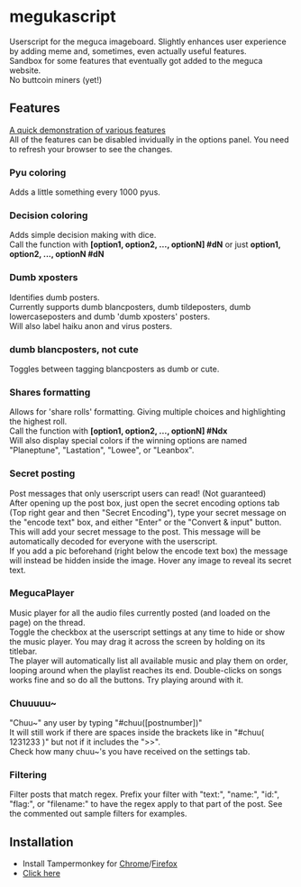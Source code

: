 # megukascript
Userscript for the meguca imageboard. Slightly enhances user experience by adding meme and, sometimes, even actually useful features. <br>
Sandbox for some features that eventually got added to the meguca website.<br>
No buttcoin miners (yet!)

## Features
<a href="https://comfy.moe/tawdnt.webm">A quick demonstration of various features</a>  <br />
All of the features can be disabled invidually in the options panel. You need to refresh your browser to see the changes.

### Pyu coloring
Adds a little something every 1000 pyus.

### Decision coloring
Adds simple decision making with dice. <br />
Call the function with <b>[option1, option2, ..., optionN] #dN</b> or just <b>option1, option2, ..., optionN #dN</b>

### Dumb xposters
Identifies dumb posters. <br />
Currently supports dumb blancposters, dumb tildeposters, dumb lowercaseposters and dumb 'dumb xposters' posters. <br>
Will also label haiku anon and virus posters.

### dumb blancposters, not cute
Toggles between tagging blancposters as dumb or cute.

### Shares formatting
Allows for 'share rolls' formatting. Giving multiple choices and highlighting the highest roll. <br />
Call the function with <b>[option1, option2, ..., optionN] #Ndx</b> <br>
Will also display special colors if the winning options are named "Planeptune", "Lastation", "Lowee", or "Leanbox".

### Secret posting
Post messages that only userscript users can read! (Not guaranteed) <br/>
After opening up the post box, just open the secret encoding options tab (Top right gear and then "Secret Encoding"), type your secret message on the "encode text" box, and either "Enter" or the "Convert & input" button. This will add your secret message to the post. This message will be automatically decoded for everyone with the userscript. <br/>
If you add a pic beforehand (right below the encode text box) the message will instead be hidden inside the image. Hover any image to reveal its secret text.

### MegucaPlayer
Music player for all the audio files currently posted (and loaded on the page) on the thread. <br>
Toggle the checkbox at the userscript settings at any time to hide or show the music player. You may drag it across the screen by holding on its titlebar. <br>
The player will automatically list all available music and play them on order, looping around when the playlist reaches its end. Double-clicks on songs works fine and so do all the buttons. Try playing around with it.

### Chuuuuu~
"Chuu~" any user by typing "#chuu([postnumber])"<br>
It will still work if there are spaces inside the brackets like in "#chuu( 1231233 )" but not if it includes the ">>".<br>
Check how many chuu~'s you have received on the settings tab.

### Filtering
Filter posts that match regex.  Prefix your filter with "text:", "name:", "id:", "flag:", or "filename:" to have the regex apply to that part of the post.  See the commented out sample filters for examples.

## Installation
<ul>
 <li>Install Tampermonkey for <a href="https://chrome.google.com/webstore/detail/tampermonkey/dhdgffkkebhmkfjojejmpbldmpobfkfo?  hl=en">Chrome</a>/<a href="https://addons.mozilla.org/en-US/firefox/addon/tampermonkey/">Firefox</a></li>
 <li><a href="../../raw/master/meguca.user.js">Click here</a>
</ul>
